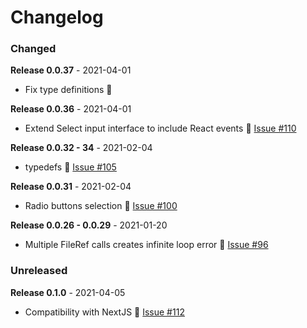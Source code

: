 # Changelog

### Changed
**Release 0.0.37** - 2021-04-01
- Fix type definitions 🐛

**Release 0.0.36** - 2021-04-01
- Extend Select input interface to include React events 🐛 [Issue #110](https://github.com/joegasewicz/react-bare-forms/issues/110)

**Release 0.0.32 - 34** - 2021-02-04
- typedefs 🐛 [Issue #105](https://github.com/joegasewicz/react-bare-forms/issues/105)

**Release 0.0.31** - 2021-02-04
-  Radio buttons selection 🐛 [Issue #100](https://github.com/joegasewicz/react-bare-forms/issues/100)

**Release 0.0.26 - 0.0.29** - 2021-01-20
-  Multiple FileRef calls creates infinite loop error 🐛 [Issue #96](https://github.com/joegasewicz/react-bare-forms/issues/96)


### Unreleased
**Release 0.1.0** - 2021-04-05
- Compatibility with NextJS 🐛 [Issue #112](https://github.com/joegasewicz/react-bare-forms/issues/112)